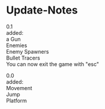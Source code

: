 # Update-Notes
0.1   
added:   
	a Gun  
        Enemies  
        Enemy Spawners  
        Bullet Tracers  
You can now exit the game with "esc"  
        
0.0  
added:  
        Movement  
        Jump   
        Platform  
